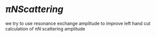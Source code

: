 # $\pi N Scattering$

we try to use resonance exchange amplitude to improve left hand cut calculation of $\pi N$ scattering amplitude